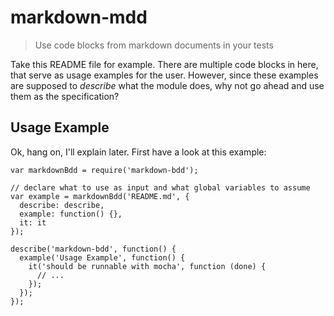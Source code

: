 # markdown-mdd

> Use code blocks from markdown documents in your tests

Take this README file for example. There are multiple code blocks
in here, that serve as usage examples for the user.
However, since these examples are supposed to _describe_ what the
module does, why not go ahead and use them as the specification?

## Usage Example

Ok, hang on, I'll explain later. First have a look at this example:

```
var markdownBdd = require('markdown-bdd');

// declare what to use as input and what global variables to assume
var example = markdownBdd('README.md', {
  describe: describe,
  example: function() {},
  it: it
});

describe('markdown-bdd', function() {
  example('Usage Example', function() {
    it('should be runnable with mocha', function (done) {
      // ...
    });
  });
});
```

